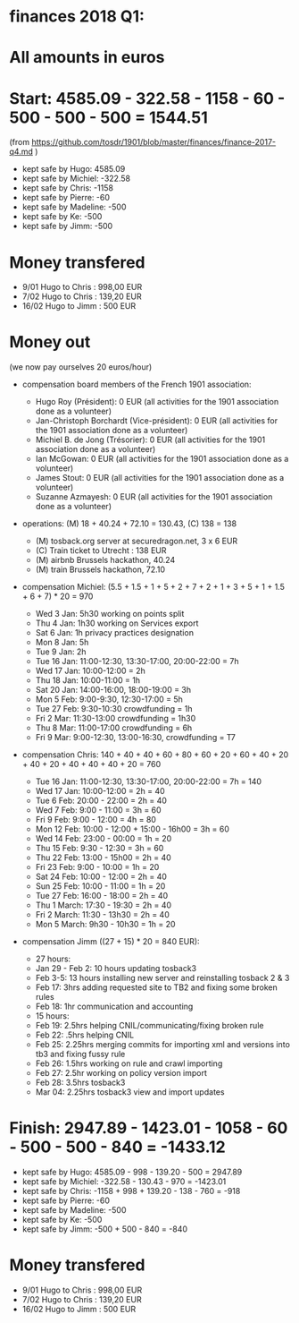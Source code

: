 # finances 2018 Q1:

# All amounts in euros
# Start: 4585.09 - 322.58 - 1158 - 60 - 500 - 500 - 500 = 1544.51
(from https://github.com/tosdr/1901/blob/master/finances/finance-2017-q4.md )

* kept safe by Hugo: 4585.09
* kept safe by Michiel: -322.58
* kept safe by Chris: -1158
* kept safe by Pierre: -60
* kept safe by Madeline: -500
* kept safe by Ke: -500
* kept safe by Jimm: -500

# Money transfered
* 9/01 Hugo to Chris : 998,00 EUR
* 7/02 Hugo to Chris : 139,20 EUR
* 16/02 Hugo to Jimm : 500 EUR

# Money out

(we now pay ourselves 20 euros/hour)

* compensation board members of the French 1901 association:
   * Hugo Roy (Président):			0 EUR (all activities for the 1901 association done as a volunteer)
   * Jan-Christoph Borchardt (Vice-président):	0 EUR (all activities for the 1901 association done as a volunteer)
   * Michiel B. de Jong (Trésorier):		0 EUR (all activities for the 1901 association done as a volunteer)
   * Ian McGowan:				0 EUR (all activities for the 1901 association done as a volunteer)
   * James Stout:				0 EUR (all activities for the 1901 association done as a volunteer)
   * Suzanne Azmayesh:				0 EUR (all activities for the 1901 association done as a volunteer)

* operations: (M) 18 + 40.24 + 72.10 = 130.43, (C) 138 = 138
   * (M) tosback.org server at securedragon.net, 3 x 6 EUR
   * (C) Train ticket to Utrecht : 138 EUR
   * (M) airbnb Brussels hackathon, 40.24
   * (M) train Brussels hackathon, 72.10

* compensation Michiel: (5.5 + 1.5 + 1 + 5 + 2 + 7 + 2 + 1 + 3 + 5 + 1 + 1.5 + 6 + 7) * 20 = 970
   * Wed 3 Jan: 5h30 working on points split
   * Thu 4 Jan: 1h30 working on Services export
   * Sat 6 Jan: 1h privacy practices designation
   * Mon 8 Jan: 5h
   * Tue 9 Jan: 2h
   * Tue 16 Jan: 11:00-12:30, 13:30-17:00, 20:00-22:00 = 7h
   * Wed 17 Jan: 10:00-12:00 = 2h
   * Thu 18 Jan: 10:00-11:00 = 1h
   * Sat 20 Jan: 14:00-16:00, 18:00-19:00 = 3h
   * Mon 5 Feb: 9:00-9:30, 12:30-17:00 = 5h
   * Tue 27 Feb: 9:30-10:30 crowdfunding = 1h
   * Fri 2 Mar: 11:30-13:00 crowdfunding = 1h30
   * Thu 8 Mar: 11:00-17:00 crowdfunding = 6h
   * Fri 9 Mar: 9:00-12:30, 13:00-16:30, crowdfunding = T7

* compensation Chris: 140 + 40 + 40 + 60 + 80 + 60 + 20 + 60 + 40 + 20 + 40 + 20 + 40 + 40 + 40 + 20 = 760
   * Tue 16 Jan: 11:00-12:30, 13:30-17:00, 20:00-22:00 = 7h = 140
   * Wed 17 Jan: 10:00-12:00 = 2h = 40
   * Tue 6 Feb: 20:00 - 22:00 = 2h = 40
   * Wed 7 Feb: 9:00 - 11:00 = 3h = 60
   * Fri 9 Feb: 9:00 - 12:00 = 4h = 80
   * Mon 12 Feb: 10:00 - 12:00 + 15:00 - 16h00 = 3h = 60
   * Wed 14 Feb: 23:00 - 00:00 = 1h = 20
   * Thu 15 Feb: 9:30 - 12:30 = 3h = 60
   * Thu 22 Feb: 13:00 - 15h00 = 2h = 40
   * Fri 23 Feb: 9:00 - 10:00 = 1h = 20
   * Sat 24 Feb: 10:00 - 12:00 = 2h = 40
   * Sun 25 Feb: 10:00 - 11:00 = 1h = 20
   * Tue 27 Feb: 16:00 - 18:00 = 2h = 40
   * Thu 1 March: 17:30 - 19:30 = 2h = 40
   * Fri 2 March: 11:30 - 13h30 = 2h = 40 
   * Mon 5 March: 9h30 - 10h30 = 1h = 20
   
* compensation Jimm ((27 + 15) * 20 = 840 EUR):
   * 27 hours:
   * Jan 29 - Feb 2: 10 hours updating tosback3
   * Feb 3-5: 13 hours installing new server and reinstalling tosback 2 & 3
   * Feb 17: 3hrs adding requested site to TB2 and fixing some broken rules
   * Feb 18: 1hr communication and accounting
   * 15 hours:
   * Feb 19: 2.5hrs helping CNIL/communicating/fixing broken rule
   * Feb 22: .5hrs helping CNIL
   * Feb 25: 2.25hrs merging commits for importing xml and versions into tb3 and fixing fussy rule
   * Feb 26: 1.5hrs working on rule and crawl importing
   * Feb 27: 2.5hr working on policy version import
   * Feb 28: 3.5hrs tosback3
   * Mar 04: 2.25hrs tosback3 view and import updates

# Finish: 2947.89 - 1423.01 - 1058 - 60 - 500 - 500 - 840 = -1433.12

* kept safe by Hugo: 4585.09 - 998 - 139.20 - 500 = 2947.89
* kept safe by Michiel: -322.58 - 130.43 - 970 = -1423.01
* kept safe by Chris: -1158 + 998 + 139.20 - 138 - 760 = -918
* kept safe by Pierre: -60
* kept safe by Madeline: -500
* kept safe by Ke: -500
* kept safe by Jimm: -500 + 500 - 840 = -840

# Money transfered
* 9/01 Hugo to Chris : 998,00 EUR
* 7/02 Hugo to Chris : 139,20 EUR
* 16/02 Hugo to Jimm : 500 EUR
